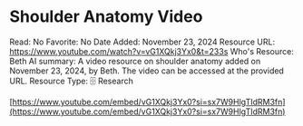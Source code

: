 # Shoulder Anatomy Video

Read: No
Favorite: No
Date Added: November 23, 2024
Resource URL: https://www.youtube.com/watch?v=vG1XQkj3Yx0&t=233s
Who's Resource: Beth
AI summary: A video resource on shoulder anatomy added on November 23, 2024, by Beth. The video can be accessed at the provided URL.
Resource Type: 🗄️ Research

[https://www.youtube.com/embed/vG1XQkj3Yx0?si=sx7W9HlgTIdRM3fn](https://www.youtube.com/embed/vG1XQkj3Yx0?si=sx7W9HlgTIdRM3fn)